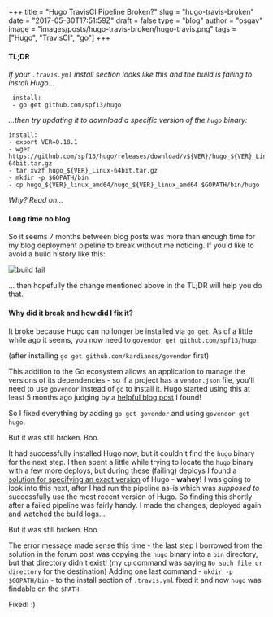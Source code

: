 
+++
title = "Hugo TravisCI Pipeline Broken?"
slug = "hugo-travis-broken"
date = "2017-05-30T17:51:59Z"
draft = false
type = "blog"
author = "osgav"
image = "images/posts/hugo-travis-broken/hugo-travis.png"
tags = ["Hugo", "TravisCI", "go"]
+++

#### TL;DR

*If your `.travis.yml` install section looks like this and the build is failing to install Hugo...*

```
 install:
 - go get github.com/spf13/hugo
```

*...then try updating it to download a specific version of the `hugo` binary:*


```
install:
- export VER=0.18.1
- wget https://github.com/spf13/hugo/releases/download/v${VER}/hugo_${VER}_Linux-64bit.tar.gz
- tar xvzf hugo_${VER}_Linux-64bit.tar.gz
- mkdir -p $GOPATH/bin
- cp hugo_${VER}_linux_amd64/hugo_${VER}_linux_amd64 $GOPATH/bin/hugo
```

*Why? Read on...*

<!--more-->

#### Long time no blog

So it seems 7 months between blog posts was more than enough time for my blog deployment pipeline to break without me noticing. If you'd like to avoid a build history like this:

![build fail](/images/posts/hugo-travis-broken/buildfail.png "build fail")

... then hopefully the change mentioned above in the TL;DR will help you do that.

#### Why did it break and how did I fix it?

It broke because Hugo can no longer be installed via `go get`. As of a little while ago it seems, you now need to `govendor get github.com/spf13/hugo`

(after installing `go get github.com/kardianos/govendor` first)

This addition to the Go ecosystem allows an application to manage the versions of its dependencies - so if a project has a `vendor.json` file, you'll need to use `govendor` instead of `go` to install it. Hugo started using this at least 5 months ago judging by a [helpful blog post](https://purplepalmdash.github.io/blog/2017/01/07/hugo-and-travisci-issue/) I found!

So I fixed everything by adding `go get govendor` and using `govendor get hugo`.

But it was still broken. Boo.

It had successfully installed Hugo now, but it couldn't find the `hugo` binary for the next step. I then spent a little while trying to locate the `hugo` binary with a few more deploys, but during these (failing) deploys I found a [solution for specifying an exact version](https://discuss.gohugo.io/t/started-getting-failed-to-normalize-url-string-returning-in/5034/8) of Hugo - **wahey!** I was going to look into this next, after I had run the pipeline as-is which was *supposed to* successfully use the most recent version of Hugo. So finding this shortly after a failed pipeline was fairly handy. I made the changes, deployed again and watched the build logs...

But it was still broken. Boo.

The error message made sense this time - the last step I borrowed from the solution in the forum post was copying the `hugo` binary into a `bin` directory, but that directory didn't exist! (my `cp` command was saying `No such file or directory` for the destination) Adding one last command - `mkdir -p $GOPATH/bin` - to the install section of `.travis.yml` fixed it and now `hugo` was findable on the `$PATH`. 

Fixed! :)



